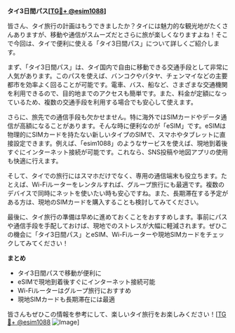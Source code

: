 **タイ3日間パス[[TG💪+ @esim1088](https://t.me/s/esim1088)]**

皆さん、タイ旅行の計画はもうできましたか？タイには魅力的な観光地がたくさんありますが、移動や通信がスムーズだとさらに旅が楽しくなりますよね！そこで今回は、タイで便利に使える「タイ3日間パス」について詳しくご紹介します。

まず、「タイ3日間パス」は、タイ国内で自由に移動できる交通手段として非常に人気があります。このパスを使えば、バンコクやパタヤ、チェンマイなどの主要都市を効率よく回ることが可能です。電車、バス、船など、さまざまな交通機関を利用できるので、目的地までのアクセスも簡単です。また、料金が定額になっているため、複数の交通手段を利用する場合でも安心して使えます。

さらに、旅先での通信手段も欠かせません。特に海外ではSIMカードやデータ通信が高額になることがあります。そんな時に便利なのが「eSIM」です。eSIMは物理的にSIMカードを持たない新しいタイプのSIMで、スマホやタブレットに直接設定できます。例えば、「esim1088」のようなサービスを使えば、現地到着後すぐにインターネット接続が可能です。これなら、SNS投稿や地図アプリの使用も快適に行えます。

そして、タイでの旅行にはスマホだけでなく、専用の通信端末も役立ちます。たとえば、Wi-Fiルーターをレンタルすれば、グループ旅行にも最適です。複数のデバイスで同時にネットを使いたい時も安心ですね。また、長期滞在する予定がある方は、現地のSIMカードを購入することも検討してみてください。

最後に、タイ旅行の準備は早めに進めておくことをおすすめします。事前にパスや通信手段を手配しておけば、現地でのストレスが大幅に軽減されます。ぜひこの機会に「タイ3日間パス」とeSIM、Wi-Fiルーターや現地SIMカードをチェックしてみてください！

**まとめ**
- タイ3日間パスで移動が便利に
- eSIMで現地到着後すぐにインターネット接続可能
- Wi-Fiルーターはグループ旅行におすすめ
- 現地SIMカードも長期滞在には最適

皆さんもぜひこの情報を参考にして、楽しいタイ旅行をお楽しみください！[[TG💪+ @esim1088](https://t.me/s/esim1088) ![Image](https://i.postimg.cc/Y0z9fWf4/image.png)]